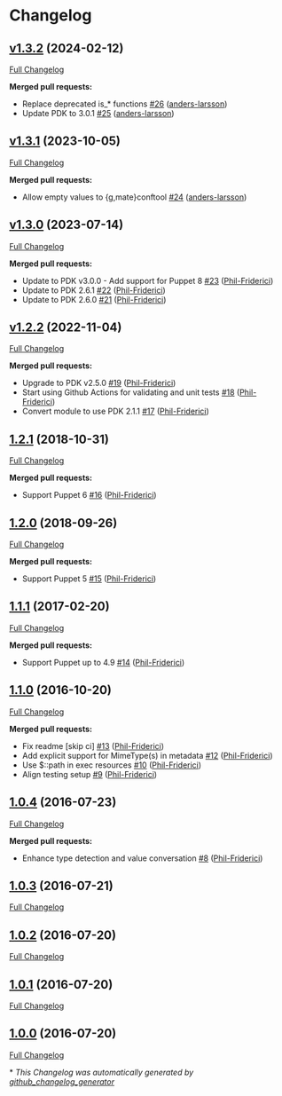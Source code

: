 # Changelog

## [v1.3.2](https://github.com/kodguru/puppet-module-gnomish/tree/v1.3.2) (2024-02-12)

[Full Changelog](https://github.com/kodguru/puppet-module-gnomish/compare/v1.3.1...v1.3.2)

**Merged pull requests:**

- Replace deprecated is\_\* functions [\#26](https://github.com/kodguru/puppet-module-gnomish/pull/26) ([anders-larsson](https://github.com/anders-larsson))
- Update PDK to 3.0.1 [\#25](https://github.com/kodguru/puppet-module-gnomish/pull/25) ([anders-larsson](https://github.com/anders-larsson))

## [v1.3.1](https://github.com/kodguru/puppet-module-gnomish/tree/v1.3.1) (2023-10-05)

[Full Changelog](https://github.com/kodguru/puppet-module-gnomish/compare/v1.3.0...v1.3.1)

**Merged pull requests:**

- Allow empty values to {g,mate}conftool [\#24](https://github.com/kodguru/puppet-module-gnomish/pull/24) ([anders-larsson](https://github.com/anders-larsson))

## [v1.3.0](https://github.com/kodguru/puppet-module-gnomish/tree/v1.3.0) (2023-07-14)

[Full Changelog](https://github.com/kodguru/puppet-module-gnomish/compare/v1.2.2...v1.3.0)

**Merged pull requests:**

- Update to PDK v3.0.0 - Add support for Puppet 8 [\#23](https://github.com/kodguru/puppet-module-gnomish/pull/23) ([Phil-Friderici](https://github.com/Phil-Friderici))
- Update to PDK 2.6.1 [\#22](https://github.com/kodguru/puppet-module-gnomish/pull/22) ([Phil-Friderici](https://github.com/Phil-Friderici))
- Update to PDK 2.6.0 [\#21](https://github.com/kodguru/puppet-module-gnomish/pull/21) ([Phil-Friderici](https://github.com/Phil-Friderici))

## [v1.2.2](https://github.com/kodguru/puppet-module-gnomish/tree/v1.2.2) (2022-11-04)

[Full Changelog](https://github.com/kodguru/puppet-module-gnomish/compare/1.2.1...v1.2.2)

**Merged pull requests:**

- Upgrade to PDK v2.5.0 [\#19](https://github.com/kodguru/puppet-module-gnomish/pull/19) ([Phil-Friderici](https://github.com/Phil-Friderici))
- Start using Github Actions for validating and unit tests [\#18](https://github.com/kodguru/puppet-module-gnomish/pull/18) ([Phil-Friderici](https://github.com/Phil-Friderici))
- Convert module to use PDK 2.1.1 [\#17](https://github.com/kodguru/puppet-module-gnomish/pull/17) ([Phil-Friderici](https://github.com/Phil-Friderici))

## [1.2.1](https://github.com/kodguru/puppet-module-gnomish/tree/1.2.1) (2018-10-31)

[Full Changelog](https://github.com/kodguru/puppet-module-gnomish/compare/1.2.0...1.2.1)

**Merged pull requests:**

- Support Puppet 6 [\#16](https://github.com/kodguru/puppet-module-gnomish/pull/16) ([Phil-Friderici](https://github.com/Phil-Friderici))

## [1.2.0](https://github.com/kodguru/puppet-module-gnomish/tree/1.2.0) (2018-09-26)

[Full Changelog](https://github.com/kodguru/puppet-module-gnomish/compare/1.1.1...1.2.0)

**Merged pull requests:**

- Support Puppet 5 [\#15](https://github.com/kodguru/puppet-module-gnomish/pull/15) ([Phil-Friderici](https://github.com/Phil-Friderici))

## [1.1.1](https://github.com/kodguru/puppet-module-gnomish/tree/1.1.1) (2017-02-20)

[Full Changelog](https://github.com/kodguru/puppet-module-gnomish/compare/1.1.0...1.1.1)

**Merged pull requests:**

- Support Puppet up to 4.9 [\#14](https://github.com/kodguru/puppet-module-gnomish/pull/14) ([Phil-Friderici](https://github.com/Phil-Friderici))

## [1.1.0](https://github.com/kodguru/puppet-module-gnomish/tree/1.1.0) (2016-10-20)

[Full Changelog](https://github.com/kodguru/puppet-module-gnomish/compare/1.0.4...1.1.0)

**Merged pull requests:**

- Fix readme \[skip ci\] [\#13](https://github.com/kodguru/puppet-module-gnomish/pull/13) ([Phil-Friderici](https://github.com/Phil-Friderici))
- Add explicit support for MimeType\(s\) in metadata [\#12](https://github.com/kodguru/puppet-module-gnomish/pull/12) ([Phil-Friderici](https://github.com/Phil-Friderici))
- Use $::path in exec resources [\#10](https://github.com/kodguru/puppet-module-gnomish/pull/10) ([Phil-Friderici](https://github.com/Phil-Friderici))
- Align testing setup [\#9](https://github.com/kodguru/puppet-module-gnomish/pull/9) ([Phil-Friderici](https://github.com/Phil-Friderici))

## [1.0.4](https://github.com/kodguru/puppet-module-gnomish/tree/1.0.4) (2016-07-23)

[Full Changelog](https://github.com/kodguru/puppet-module-gnomish/compare/1.0.3...1.0.4)

**Merged pull requests:**

- Enhance type detection and value conversation [\#8](https://github.com/kodguru/puppet-module-gnomish/pull/8) ([Phil-Friderici](https://github.com/Phil-Friderici))

## [1.0.3](https://github.com/kodguru/puppet-module-gnomish/tree/1.0.3) (2016-07-21)

[Full Changelog](https://github.com/kodguru/puppet-module-gnomish/compare/1.0.2...1.0.3)

## [1.0.2](https://github.com/kodguru/puppet-module-gnomish/tree/1.0.2) (2016-07-20)

[Full Changelog](https://github.com/kodguru/puppet-module-gnomish/compare/1.0.1...1.0.2)

## [1.0.1](https://github.com/kodguru/puppet-module-gnomish/tree/1.0.1) (2016-07-20)

[Full Changelog](https://github.com/kodguru/puppet-module-gnomish/compare/1.0.0...1.0.1)

## [1.0.0](https://github.com/kodguru/puppet-module-gnomish/tree/1.0.0) (2016-07-20)

[Full Changelog](https://github.com/kodguru/puppet-module-gnomish/compare/86f40727c0588184c357526f81c5b5571f666965...1.0.0)



\* *This Changelog was automatically generated by [github_changelog_generator](https://github.com/github-changelog-generator/github-changelog-generator)*
